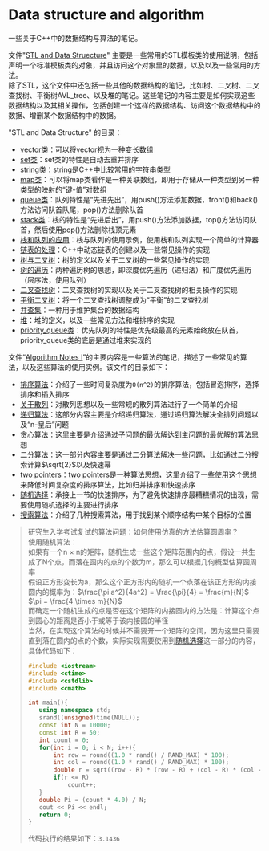 # Data structure and algorithm
一些关于C++中的数据结构与算法的笔记。  
  
文件"[STL and Data Struecture](./STL%20and%20Data%20Structure)" 主要是一些常用的STL模板类的使用说明，包括声明一个标准模板类的对象，并且访问这个对象里的数据，以及以及一些常用的方法。  
除了STL，这个文件中还包括一些其他的数据结构的笔记，比如树、二叉树、二叉查找树、平衡树AVL_tree、以及堆的笔记。这些笔记的内容主要是如何实现这些数据结构以及其相关操作，包括创建一个这样的数据结构、访问这个数据结构中的数据、增删某个数据结构中的数据。  
  
"STL and Data Structure" 的目录：
- [vector类](./STL%20and%20Data%20Structure.md#vector)：可以将vector视为一种变长数组  
- [set类](./STL%20and%20Data%20Structure.md#set)：set类的特性是自动去重并排序  
- [string类](./STL%20and%20Data%20Structure.md#string)：string是C++中比较常用的字符串类型  
- [map类](./STL%20and%20Data%20Structure.md#map)：可以将map类看作是一种关联数组，即用于存储从一种类型到另一种类型的映射的“键-值”对数组  
- [queue类](./STL%20and%20Data%20Structure.md#queue)：队列特性是“先进先出”，用push()方法添加数据，front()和back()方法访问队首队尾，pop()方法删除队首  
- [stack类](./STL%20and%20Data%20Structure.md#stack)：栈的特性是“先进后出”，用push()方法添加数据，top()方法访问队首，然后使用pop()方法删除栈顶元素  
- [栈和队列的应用](./STL%20and%20Data%20Structure.md#stack&queue)：栈与队列的使用示例，使用栈和队列实现一个简单的计算器  
- [链表的处理](./STL%20and%20Data%20Structure.md#linked_table)：C++中动态链表的创建以及一些常见操作的实现  
- [树与二叉树](./STL%20and%20Data%20Structure.md#binary_tree)：树的定义以及关于二叉树的一些常见操作的实现  
- [树的遍历](./STL%20and%20Data%20Structure.md#tree)：两种遍历树的思想，即深度优先遍历（递归法）和广度优先遍历（层序法，使用队列）  
- [二叉查找树](./STL%20and%20Data%20Structure.md#bst)：二叉查找树的实现以及关于二叉查找树的相关操作的实现  
- [平衡二叉树](./STL%20and%20Data%20Structure.md#AVL_tree)：将一个二叉查找树调整成为“平衡”的二叉查找树  
- [并查集](./STL%20and%20Data%20Structure.md#union_and_find_set)：一种用于维护集合的数据结构  
- [堆](./STL%20and%20Data%20Structure.md#heap)：堆的定义，以及一些常见方法和堆排序的实现  
- [priority_queue类](./STL%20and%20Data%20Structure.md#priority_queue)：优先队列的特性是优先级最高的元素始终放在队首，priority_queue类的底层是通过堆来实现的  
  
文件“[Algorithm Notes I](./Algorithm%20Notes%20I)”的主要内容是一些算法的笔记，描述了一些常见的算法，以及这些算法的使用实例。该文件的目录如下：
- [排序算法](./Algorithm%20Notes%20I.md#sort)：介绍了一些时间复杂度为`O(n^2)`的排序算法，包括冒泡排序，选择排序和插入排序
- [关于散列](./Algorithm%20Notes%20I.md#hash)：对散列思想以及一些常规的散列算法进行了一个简单的介绍
- [递归算法](./Algorithm%20Notes%20I.md#recursion)：这部分内容主要是介绍递归算法，通过递归算法解决全排列问题以及“n-皇后”问题
- [贪心算法](./Algorithm%20Notes%20I.md#greedy)：这里主要是介绍通过子问题的最优解达到主问题的最优解的算法思想
- [二分算法](./Algorithm%20Notes%20I.md#binary)：这一部分内容主要是通过二分算法解决一些问题，比如通过二分搜索计算$\sqrt{2}$以及快速幂
- [two pointers](./Algorithm%20Notes%20I.md#two_pointers)：two pointers是一种算法思想，这里介绍了一些使用这个思想来降低时间复杂度的排序算法，比如归并排序和快速排序
- [随机选择](./Algorithm%20Notes%20I.md#random_select)：承接上一节的快速排序，为了避免快速排序最糟糕情况的出现，需要使用随机选择的主要进行排序
- [搜索算法](./Algorithm%20Notes%20I.md#search)：介绍了几种搜索算法，用于找到某个顺序结构中某个目标的位置
  
>研究生入学考试复试的算法问题：如何使用仿真的方法估算圆周率？  
>使用随机算法：  
>如果有一个n $\times$ n的矩阵，随机生成一些这个矩阵范围内的点，假设一共生成了N个点，而落在圆内的点的个数为m，那么可以根据几何概型估算圆周率  
>假设正方形变长为a，那么这个正方形内的随机一个点落在该正方形的内接圆内的概率为：$\frac{\pi a^2}{4a^2} = \frac{\pi}{4} = \frac{m}{N}$  
>$\pi = \frac{4 \times m}{N}$  
>而确定一个随机生成的点是否在这个矩阵的内接圆内的方法是：计算这个点到圆心的距离是否小于或等于该内接圆的半径  
>当然，在实现这个算法的时候并不需要开一个矩阵的空间，因为这里只需要直到落在圆内的点的个数，实际实现需要使用到[随机选择](./Algorithm%20Notes%20I.md#random_select)这一部分的内容，具体代码如下：  
>```c++
>#include <iostream>
>#include <ctime>
>#include <cstdlib>
>#include <cmath>
>
>int main(){
>    using namespace std;
>    srand((unsigned)time(NULL));
>    const int N = 10000;
>    const int R = 50;
>    int count = 0;
>    for(int i = 0; i < N; i++){
>        int row = round((1.0 * rand() / RAND_MAX) * 100);
>        int col = round((1.0 * rand() / RAND_MAX) * 100);
>        double r = sqrt((row - R) * (row - R) + (col - R) * (col - R));
>        if(r <= R)
>            count++;
>    }
>    double Pi = (count * 4.0) / N;
>    cout << Pi << endl;
>    return 0;
>}
>```
>代码执行的结果如下：`3.1436`



